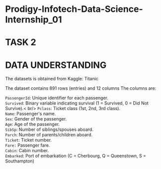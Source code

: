 # Prodigy-Infotech-Data-Science-Internship_01

# TASK 2
# DATA UNDERSTANDING
The datasets is obtained from Kaggle: Titanic

The dataset contains 891 rows (entries) and 12 columns
The columns are:

`PassengerId`: Unique identifier for each passenger. <br/>
`Survived`: Binary variable indicating survival (1 = Survived, 0 = Did Not Survive).< br/>
`Pclass`: Ticket class (1st, 2nd, 3rd class).<br/>
`Name`: Passenger's name.<br/>
`Sex`: Gender of the passenger.<br/>
`Age`: Age of the passenger.<br/>
`SibSp`: Number of siblings/spouses aboard.<br/>
`Parch`: Number of parents/children aboard.<br/>
`Ticket`: Ticket number.<br/>
`Fare:` Passenger fare.<br/>
`Cabin`: Cabin number.<br/>
`Embarked`: Port of embarkation (C = Cherbourg, Q = Queenstown, S = Southampton)<br/>
